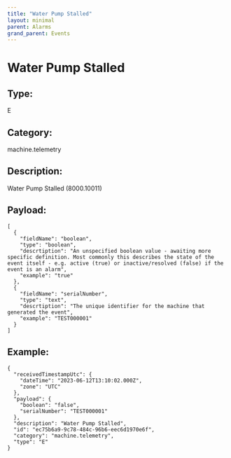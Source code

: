 ```yaml
---
title: "Water Pump Stalled"
layout: minimal
parent: Alarms
grand_parent: Events
---
```


# Water Pump Stalled

## Type:

E

## Category:

machine.telemetry

## Description: 

Water Pump Stalled (8000.10011)

## Payload:

```
[
  {
    "fieldName": "boolean",
    "type": "boolean",
    "descrtiption": "An unspecified boolean value - awaiting more specific definition. Most commonly this describes the state of the event itself - e.g. active (true) or inactive/resolved (false) if the event is an alarm",
    "example": "true"
  },
  {
    "fieldName": "serialNumber",
    "type": "text",
    "descrtiption": "The unique identifier for the machine that generated the event",
    "example": "TEST000001"
  }
]
```

## Example:

```
{
  "receivedTimestampUtc": {
    "dateTime": "2023-06-12T13:10:02.000Z",
    "zone": "UTC"
  },
  "payload": {
    "boolean": "false",
    "serialNumber": "TEST000001"
  },
  "description": "Water Pump Stalled",
  "id": "ec75b6a9-9c78-484c-96b6-eec6d1970e6f",
  "category": "machine.telemetry",
  "type": "E"
}
```
